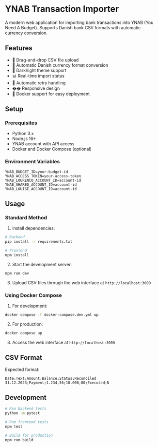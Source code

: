 # YNAB Transaction Importer

A modern web application for importing bank transactions into YNAB (You Need A Budget). Supports Danish bank CSV formats with automatic currency conversion.

## Features

- 🎯 Drag-and-drop CSV file upload
- 🔄 Automatic Danish currency format conversion
- 🌙 Dark/light theme support
- 📊 Real-time import status
- 🔁 Automatic retry handling
- �� Responsive design
- 🐳 Docker support for easy deployment

## Setup

### Prerequisites

- Python 3.x
- Node.js 16+
- YNAB account with API access
- Docker and Docker Compose (optional)

### Environment Variables

```env
YNAB_BUDGET_ID=your-budget-id
YNAB_ACCESS_TOKEN=your-access-token
YNAB_LOURENCO_ACCOUNT_ID=account-id
YNAB_SHARED_ACCOUNT_ID=account-id
YNAB_LOUISE_ACCOUNT_ID=account-id
```

## Usage

### Standard Method

1. Install dependencies:
```bash
# Backend
pip install -r requirements.txt

# Frontend
npm install
```

2. Start the development server:
```bash
npm run dev
```

3. Upload CSV files through the web interface at `http://localhost:3000`

### Using Docker Compose

1. For development:
```bash
docker compose -f docker-compose.dev.yml up
```

2. For production:
```bash
docker compose up
```

3. Access the web interface at `http://localhost:3000`

## CSV Format

Expected format:
```csv
Date;Text;Amount;Balance;Status;Reconciled
31.12.2023;Payment;1.234,56;10.000,00;Executed;N
```

## Development

```bash
# Run backend tests
python -m pytest

# Run frontend tests
npm test

# Build for production
npm run build
```
